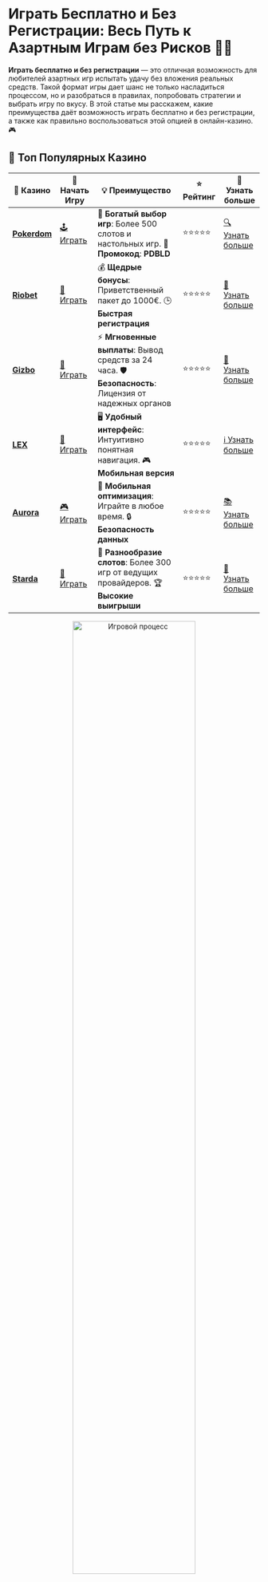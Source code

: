# Играть Бесплатно и Без Регистрации: Весь Путь к Азартным Играм без Рисков 🎰💥

**Играть бесплатно и без регистрации** — это отличная возможность для любителей азартных игр испытать удачу без вложения реальных средств. Такой формат игры дает шанс не только насладиться процессом, но и разобраться в правилах, попробовать стратегии и выбрать игру по вкусу. В этой статье мы расскажем, какие преимущества даёт возможность играть бесплатно и без регистрации, а также как правильно воспользоваться этой опцией в онлайн-казино. 🎮

## 🌟 Топ Популярных Казино

| 🎲 **Казино** | 🔗 **Начать Игру** | 💡 **Преимущество** | ⭐ **Рейтинг** | 🔗 **Узнать больше** |
|--------------|---------------------|---------------------|----------------|----------------------|
| [**Pokerdom**](https://brandplay.link/4k77v2yx) | [🕹️ Играть](https://brandplay.link/4k77v2yx) | 🎉 **Богатый выбор игр**: Более 500 слотов и настольных игр. 🎁 **Промокод**: **PDBLD** | ⭐⭐⭐⭐⭐ | [🔍 Узнать больше](https://brandplay.link/4k77v2yx) |
| [**Riobet**](https://brandplay.link/7xBLTPyj) | [🎰 Играть](https://brandplay.link/7xBLTPyj) | 💰 **Щедрые бонусы**: Приветственный пакет до 1000€. 🕒 **Быстрая регистрация** | ⭐⭐⭐⭐⭐ | [📖 Узнать больше](https://brandplay.link/7xBLTPyj) |
| [**Gizbo**](https://brandplay.link/bprXw4YV) | [🎲 Играть](https://brandplay.link/bprXw4YV) | ⚡ **Мгновенные выплаты**: Вывод средств за 24 часа. 🛡️ **Безопасность**: Лицензия от надежных органов | ⭐⭐⭐⭐⭐ | [📝 Узнать больше](https://brandplay.link/bprXw4YV) |
| [**LEX**](https://brandplay.link/zW4hdDFV) | [🤑 Играть](https://brandplay.link/zW4hdDFV) | 🖥️ **Удобный интерфейс**: Интуитивно понятная навигация. 🎮 **Мобильная версия** | ⭐⭐⭐⭐⭐ | [ℹ️ Узнать больше](https://brandplay.link/zW4hdDFV) |
| [**Aurora**](https://10trafic-stat2.com/click/668546556bcc6313411604bd/6766/13032/subaccount) | [🎮 Играть](https://10trafic-stat2.com/click/668546556bcc6313411604bd/6766/13032/subaccount) | 📱 **Мобильная оптимизация**: Играйте в любое время. 🔒 **Безопасность данных** | ⭐⭐⭐⭐⭐ | [📚 Узнать больше](https://10trafic-stat2.com/click/668546556bcc6313411604bd/6766/13032/subaccount) |
| [**Starda**](https://brandplay.link/fB7xwRFL) | [🎯 Играть](https://brandplay.link/fB7xwRFL) | 🎰 **Разнообразие слотов**: Более 300 игр от ведущих провайдеров. 🏆 **Высокие выигрыши** | ⭐⭐⭐⭐⭐ | [🔎 Узнать больше](https://brandplay.link/fB7xwRFL) |

<div align="center">
    <img src="https://i.pinimg.com/originals/1d/b3/25/1db325483acbe642c6d4e6fdd73a4988.gif" alt="Игровой процесс" width="70%">
</div>

## 💎 Лучшие Бонусы и Акции

| 🎲 **Казино** | 🔗 **Начать Игру** | 💡 **Преимущество** | ⭐ **Рейтинг** | 🔗 **Узнать больше** |
|--------------|---------------------|---------------------|----------------|----------------------|
| [**Kometa**](https://brandplay.link/8ZymQJV8) | [🎰 Играть](https://brandplay.link/8ZymQJV8) | 🎁 **Эксклюзивные бонусы**: Регулярные акции и промо. 🔄 **Программы лояльности** | ⭐⭐⭐⭐☆ | [🔍 Узнать больше](https://brandplay.link/8ZymQJV8) |
| [**R7**](https://brandplay.link/bMd3Yjsw) | [🕹️ Играть](https://brandplay.link/bMd3Yjsw) | 🕒 **Круглосуточная поддержка**: Всегда на связи. 💸 **Высокие лимиты** | ⭐⭐⭐⭐☆ | [📖 Узнать больше](https://brandplay.link/bMd3Yjsw) |
| [**7K**](https://brandplay.link/BvQyFShp) | [🎲 Играть](https://brandplay.link/BvQyFShp) | 🌟 **Эксклюзивные бонусы**: Только для VIP игроков. 🎉 **Сезонные акции** | ⭐⭐⭐⭐☆ | [📝 Узнать больше](https://brandplay.link/BvQyFShp) |
| [**Kent**](https://brandplay.link/Fv2WP3js) | [🤑 Играть](https://brandplay.link/Fv2WP3js) | 📈 **Высокий RTP**: Более 98%. 💼 **Профессиональная поддержка** | ⭐⭐⭐⭐☆ | [ℹ️ Узнать больше](https://brandplay.link/Fv2WP3js) |
| [**1Xslots**](https://brandplay.link/hSB1khtr) | [🎮 Играть](https://brandplay.link/hSB1khtr) | 🎉 **Множество акций**: Еженедельные бонусы и турниры. 🛡️ **Безопасность** | ⭐⭐⭐⭐☆ | [📚 Узнать больше](https://brandplay.link/hSB1khtr) |
| [**Gama**](https://brandplay.link/j6NMKsDz) | [🎯 Играть](https://brandplay.link/j6NMKsDz) | 🔍 **Интуитивный интерфейс**: Легкость использования. 🏅 **Престижные турниры** | ⭐⭐⭐⭐☆ | [🔎 Узнать больше](https://brandplay.link/j6NMKsDz) |

<div align="center">
    <img src="https://i.pinimg.com/originals/1d/b3/25/1db325483acbe642c6d4e6fdd73a4988.gif" alt="Игровой процесс" width="70%">
</div>

## 🚀 Быстрые Выигрыши и Поддержка

| 🎲 **Казино** | 🔗 **Начать Игру** | 💡 **Преимущество** | ⭐ **Рейтинг** | 🔗 **Узнать больше** |
|--------------|---------------------|---------------------|----------------|----------------------|
| [**Onion**](https://brandplay.link/zBGRVpQ9) | [🎰 Играть](https://brandplay.link/zBGRVpQ9) | 🤑 **Низкие ставки**: Идеально для начинающих. 🔄 **Быстрые выводы** | ⭐⭐⭐⭐☆ | [🔍 Узнать больше](https://brandplay.link/zBGRVpQ9) |
| [**Чемпион**](https://temon-gter.cfd/go/lRq?p80412p304504pcc44t17455) | [🕹️ Играть](https://temon-gter.cfd/go/lRq?p80412p304504pcc44t17455) | 🏅 **Лояльная программа**: Награды за активность. 🎁 **Ежемесячные бонусы** | ⭐⭐⭐⭐☆ | [📖 Узнать больше](https://temon-gter.cfd/go/lRq?p80412p304504pcc44t17455) |
| [**Vavada**](https://vavadapartner.pro/?promo=ea5c9275-6854-4505-94fc-95ab18221945-linkb2) | [🎲 Играть](https://vavadapartner.pro/?promo=ea5c9275-6854-4505-94fc-95ab18221945-linkb2) | 🚀 **Быстрая регистрация**: Начните играть мгновенно. 🔐 **Безопасные транзакции** | ⭐⭐⭐⭐☆ | [📝 Узнать больше](https://vavadapartner.pro/?promo=ea5c9275-6854-4505-94fc-95ab18221945-linkb2) |
| [**Friends**](https://gofriends.kim/linkb2) | [🤑 Играть](https://gofriends.kim/linkb2) | 🤝 **Социальные игры**: Играйте с друзьями. 🌐 **Мультиплатформенность** | ⭐⭐⭐⭐☆ | [ℹ️ Узнать больше](https://gofriends.kim/linkb2) |
| [**1WIN**](https://brandplay.link/smXVpBbG) | [🎮 Играть](https://brandplay.link/smXVpBbG) | 🏆 **Спортивные ставки**: Широкий выбор видов спорта. 💵 **Высокие коэффициенты** | ⭐⭐⭐⭐☆ | [📚 Узнать больше](https://brandplay.link/smXVpBbG) |
| [**Drip**](https://drp-ircp01.com/c07e6a3db) | [🎯 Играть](https://drp-ircp01.com/c07e6a3db) | 🌐 **Инновационные игры**: Новейшие игровые технологии. 🛡️ **Высокая безопасность** | ⭐⭐⭐⭐☆ | [🔎 Узнать больше](https://drp-ircp01.com/c07e6a3db) |
| [**JoyCasino**](https://rpc30.call2me.pro/?/ru/registration?apkpop=0&partner=p24970p3291217pc98f) | [🎰 Играть](https://rpc30.call2me.pro/?/ru/registration?apkpop=0&partner=p24970p3291217pc98f) | 🎁 **Приятные бонусы**: Ежедневные акции и подарки. 🕹️ **Разнообразие игр** | ⭐⭐⭐⭐☆ | [🔍 Узнать больше](https://rpc30.call2me.pro/?/ru/registration?apkpop=0&partner=p24970p3291217pc98f) |

<div align="center">
    <img src="https://i.pinimg.com/originals/1d/b3/25/1db325483acbe642c6d4e6fdd73a4988.gif" alt="Игровой процесс" width="70%">
</div>
---

✨ **Выбирайте лучшее казино для себя и наслаждайтесь игрой! Удачи!** ✨

## Что Такое Игра Бесплатно и Без Регистрации? 🤔

Играть бесплатно и без регистрации — это возможность насладиться азартными играми, не создавая аккаунта в казино и не рискуя собственными деньгами. Это идеальный способ познакомиться с казино и его играми без обязательств. Такой формат игры доступен на большинстве онлайн-платформ и даёт игрокам возможность протестировать слоты, рулетку, покер и другие игры без регистрации или депозитов. 🎲

## Преимущества Игры Бесплатно и Без Регистрации 🏅

### 1. **Безопасность и Отсутствие Риска 💸**

Одним из главных преимуществ игры бесплатно является то, что вы не рискуете своими деньгами. Это идеальная возможность для новичков, которые только начинают знакомиться с миром азартных игр и не хотят сразу вносить депозит.

### 2. **Без Регистрации — Мгновенный Доступ 🚀**

Отсутствие необходимости регистрироваться на сайте означает, что вы можете начать играть сразу же, без лишних формальностей. Это удобно, если у вас нет времени на создание аккаунта или если вы просто хотите попробовать несколько игр без обязательств.

### 3. **Изучение Игры и Стратегий 📚**

Бесплатные игры — отличный способ потренироваться и разобраться в механике игр, их правилах и стратегиях. Например, вы можете попробовать различные ставки в рулетке или изучить комбинации карт в покере, не боясь потерять деньги.

### 4. **Разнообразие Игр 🎮**

Большинство онлайн-казино предлагают широкий выбор игр для бесплатного доступа, включая классические слоты, рулетку, блэкджек, покер и многое другое. Вы можете свободно переключаться между играми, выбирая наиболее интересную для себя.

### 5. **Идеально для Развлечения 🎉**

Если вам хочется просто развлечься без конкретной цели выигрыша, бесплатные игры — это отличный способ провести время. Они позволяют получить те же эмоции и азарт, что и реальные игры, но без давления и риска.

## Как Найти Казино с Бесплатными Играми? 🔍

Чтобы играть бесплатно и без регистрации, вам нужно найти казино, которое предлагает эту опцию. Вот как это можно сделать:

### 1. **Поиск по Онлайн-Рейтингам 💻**

Для начала можно обратиться к спискам популярных онлайн-казино с бесплатными играми, которые публикуются на специализированных сайтах. Такие списки обычно включают в себя самые надежные платформы, на которых можно играть без регистрации.

### 2. **Тестовые Режимы на Сайтах Казино 🔄**

Многие онлайн-казино предлагают возможность играть в демо-режиме или "тестовом" режиме. Это позволяет попробовать игры без рисков и без создания учетной записи.

### 3. **Слоты и Столы с Бесплатной Версией 🎰**

На большинстве крупных игровых платформ можно найти слоты и другие игры с бесплатными версиями. Эти игры полностью идентичны платным, только в них используется виртуальная валюта, а не реальные деньги.

## Какие Игры Доступны для Бесплатной Игры? 🎮

### 1. **Игровые Слоты 🎰**

Слоты — это один из самых популярных видов игр, который доступен в демо-режиме. Большинство онлайн-казино предлагают бесплатные версии своих слотов, чтобы игроки могли протестировать разные игры перед тем, как играть на реальные деньги. Вы можете опробовать классические 3-барабанные слоты или новейшие видеослоты с 5 барабанами и множеством линий выплат.

### 2. **Рулетка 🎡**

Рулетка также доступна для бесплатной игры во многих казино. Вы можете выбрать между европейской, французской и американской рулеткой, чтобы понять, как работают ставки, без риска потерять деньги.

### 3. **Покер 🃏**

Онлайн-покер также можно сыграть бесплатно. Это прекрасная возможность потренировать свою стратегию и тактику, улучшить навыки принятия решений в игре, не рискуя своими деньгами.

### 4. **Блэкджек 🏆**

Если вам нравится блэкджек, то бесплатные версии этой игры позволят вам ознакомиться с правилами и попробовать разные стратегии игры, не переживая о возможных потерях.

### 5. **Баккара 🎴**

Баккара — еще одна карточная игра, доступная для бесплатной игры. Она идеально подходит для тех, кто хочет попробовать себя в карточных играх с высокими ставками, но без риска для своего бюджета.

## Преимущества Демонстрационных Версий Азартных Игр 🎮

### 1. **Обучение Игре и Стратегиям 📈**

Бесплатные версии игр дают возможность улучшить навыки и научиться стратегии без давления. Это особенно полезно для новичков, которым нужно время, чтобы понять правила игры.

### 2. **Тестирование Новых Игр 🎲**

Если вы хотите попробовать новую игру, но не уверены, стоит ли рисковать реальными деньгами, бесплатная версия — это лучший способ оценить её и понять, подходит ли она вам.

### 3. **Развлечение и Отдых 🛋️**

Бесплатные игры — это не только шанс выиграть, но и отличное развлечение для расслабления. Вы можете сыграть в любимую игру в любое время, не переживая о деньгах.

## Заключение

Играть бесплатно и без регистрации — это отличный способ познакомиться с миром азартных игр, не рискуя своими средствами. Это шанс испытать удачу, улучшить свои навыки и просто хорошо провести время. Онлайн-казино предлагают множество вариантов для бесплатной игры, включая слоты, рулетку, покер и другие популярные игры. Не упустите возможность начать свой путь в азартные игры без обязательств и рисков! Удачи! 🍀🎰💰
